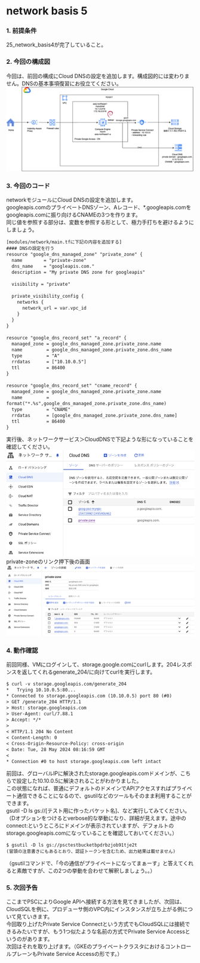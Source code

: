 # network basis 5

### 1. 前提条件
25_network_basis4が完了していること。

### 2. 今回の構成図
今回は、前回の構成にCloud DNSの設定を追加します。構成図的には変わりません。DNSの基本事項復習にお役立てください。<br>
![25](asset/25.png "25")

### 3. 今回のコード
networkモジュールにCloud DNSの設定を追加します。<br>
googleapis.comのプライベートDNSゾーン、Aレコード、*.googleapis.comをgoogleapis.comに振り向けるCNAMEの3つを作ります。<br>
同じ値を参照する部分は、変数を参照する形として、極力手打ちを避けるようにしましょう。<br>
```
[modules/network/main.tfに下記の内容を追加する]
#### DNSの設定を行う
resource "google_dns_managed_zone" "private_zone" {
  name        = "private-zone"
  dns_name    = "googleapis.com."
  description = "My private DNS zone for googleapis"

  visibility = "private"

  private_visibility_config {
    networks {
      network_url = var.vpc_id
    }
  }
}

resource "google_dns_record_set" "a_record" {
  managed_zone = google_dns_managed_zone.private_zone.name
  name         = google_dns_managed_zone.private_zone.dns_name
  type         = "A"
  rrdatas      = ["10.10.0.5"]
  ttl          = 86400
}

resource "google_dns_record_set" "cname_record" {
  managed_zone = google_dns_managed_zone.private_zone.name
  name         = format("*.%s",google_dns_managed_zone.private_zone.dns_name)
  type         = "CNAME"
  rrdatas      = [google_dns_managed_zone.private_zone.dns_name]
  ttl          = 86400
}

```
実行後、ネットワークサービス＞CloudDNSで下記ような形になっていることを確認してください。<br>
![26_1](asset/26_1.png "26_1")<br>
private-zoneのリンク押下後の画面<br>
![26_2](asset/26_2.png "26_2")

### 4. 動作確認
前回同様、VMにログインして、storage.google.comにcurlします。204レスポンスを返してくれるgenerate_204/に向けてcurlを実行します。
```
$ curl -v storage.googleapis.com/generate_204
*   Trying 10.10.0.5:80...
* Connected to storage.googleapis.com (10.10.0.5) port 80 (#0)
> GET /generate_204 HTTP/1.1
> Host: storage.googleapis.com
> User-Agent: curl/7.88.1
> Accept: */*
> 
< HTTP/1.1 204 No Content
< Content-Length: 0
< Cross-Origin-Resource-Policy: cross-origin
< Date: Tue, 28 May 2024 08:16:59 GMT
< 
* Connection #0 to host storage.googleapis.com left intact
```
前回は、グローバルIPに解決されたstorage.googleapis.comドメインが、こちらで設定した10.10.0.5に解決されることがわかりました。<br>
この状態になれば、普通にデフォルトのドメインでAPIアクセスすればプライベート通信できることになるので、gsutilなどのツールもそのまま利用することができます。<br>
gsutil -D ls gs://[テスト用に作ったバケット名]、など実行してみてください。（Dオプションをつけるとverbose的な挙動になり、詳細が見えます。途中のconnect:というところにドメインが表示されていますが、デフォルトのstorage.googleapis.comになっていることを確認しておいてください。）
```
$ gsutil -D ls gs://psctestbucketbpdrbzjob91tje2t
(冒頭の注意書きにもあるとおり、認証トークンを含むため、出力結果は載せません)
```
（gsutilコマンドで、「今の通信がプライベートになってまぁーす」と答えてくれると素敵ですが、この2つの挙動を合わせて解釈しましょう。。）

### 5. 次回予告
ここまでPSCによりGoogle APIへ接続する方法を見てきましたが、次回は、CloudSQLを例に、プロデューサ側のVPC内にインスタンスが立ち上がる例について見ていきます。<br>
今回取り上げたPrivate Service Connectという方式でもCloudSQLには接続できるみたいですが、もう1つ似たような名前の方式でPrivate Service Accessというのがあります。<br>
次回はそれを取り上げます。（GKEのプライベートクラスタにおけるコントロールプレーンもPrivate Service Accessの形です。）